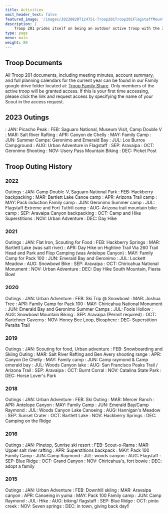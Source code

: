 ```yaml
---
title: Activities
omit_header_text: false
featured_image: '/images/20220820T124751-Troop201Troop201FlagstaffMountainBiking.jpg'
description: |
    Troop 201 prides itself on being an outdoor active troop with the 3rd weekend each month being dedicated to a Troop outings. Backpacking, camping, rafting, canoeing, skiing, biking, and hiking.
type: page
menu: main
weight: 80
---
```


## Troop Documents

All Troop 201 documents, including meeting minutes, account summary, and full
planning calendars for the current year can be found in our Family google drive
folder located at: [Troop Family Share](https://bit.ly/aztroop201-family). Only
members of the active troop will be granted access. If this is your first time
accessing, please click the link and request access by specifying the name of
your Scout in the access request.

## 2023 Outings

: JAN: Picacho Peak
: FEB: Saguaro National, Museum Visit, Camp Double V
: MAR: Salt River Rafting
: APR: Canyon de Chelly
: MAY: Family Camp
: JUN: Summer Camps: Geronimo and Emerald Bay
: JUL: Los Burros Campground
: AUG: Urban Adventure in Flagstaff
: SEP: Aravaipa
: OCT: Geronimo Shooting
: NOV: Usery Pass Mountain Biking
: DEC: Picket Post

## Troop Outing History

### 2022

Outings
: JAN: Camp Double-V, Saguaro National Park
: FEB: Hackberry backpacking
: MAR: Bartlett Lake Canoe camp
: APR: Arizona Trail camp
: MAY: Pack induction Family camp
: JUN: Geronimo Summer camp
: JUL: Flagstaff Extreme and Fort Tuthill camp
: AUG: Arizona trail mountain bike camp
: SEP: Aravaipa Canyon backpacking
: OCT: Camp and Hike Superstitions
: NOV: Urban Adventure
: DEC: Day Hike

### 2021

Outings
: JAN: Flat Iron, Scouting for Food
: FEB: Hackberry Springs
: MAR: Bartlett Lake (was salt river)
: APR: Day Hike on Highline Trail Via 260 Trail Head and Park and Flop Camping (was Antelope Canyon)
: MAY: Family Camp for Pack 100
: JUN: Emerald Bay and Geronimo
: JUL: Lockett Meadow
: AUG: Snowbowl Bike
: SEP: Aravaipa
: OCT: Chiricahua National Monument
: NOV: Urban Adventure
: DEC: Day Hike South Mountain, Fiesta Bowl

### 2020

Outings
: JAN: Urban Adventure
: FEB: Ski Trip @ Snowbowl
: MAR: Joshua Tree
: APR: Family Camp for Pack 100
: MAY: Chiricahua National Monument
: JUN: Emerald Bay and Geronimo Summer Camps
: JUL: Fools Hollow
: AUG: Snowbowl Mountain Biking
: SEP: Aravaipa (Permit required)
: OCT: Kartchner Caverns
: NOV: Honey Bee Loop, Biosphere
: DEC: Superstition Peralta Trail

### 2019

Outings
: JAN: Scouting for food, Urban adventure
: FEB: Snowboarding and Skiing Outing
: MAR: Salt River Rafting and Ben Avery shooting range
: APR: Canyon De Chelly
: MAY: Family camp
: JUN: Camp raymond & Camp emerald bay
: JUL: Woods Canyon lake
: AUG: San Francisco Peaks Trail / Arizona Trail
: SEP: Aravaipa
: OCT: Burnt Corral
: NOV: Catalina State Park
: DEC: Horse Lover's Park

### 2018

Outings
: JAN: Urban Adventure
: FEB: Ski Outing
: MAR: Mercer Ranch
: APR: Antelope Canyon
: MAY: Family Camp
: JUN: Emerald Bay/Camp Raymond
: JUL: Woods Canyon Lake Canoeing
: AUG: Hannigan's Meadow
: SEP: Sunset Crater
: OCT: Bartlett Lake
: NOV: Hackberry Springs
: DEC: Camping on the Ridge

### 2016

Outings
: JAN: Pinetop, Sunrise ski resort
: FEB: Scout-o-Rama
: MAR: Upper salt river rafting
: APR: Superstitions backpack
: MAY: Pack 100 Family Camp
: JUN: Camp Raymond
: JUL: woods canyon
: AUG: Flagstaff
: SEP: Blue Ridge
: OCT: Grand Canyon
: NOV: Chiricahua's, fort bowie
: DEC: adopt a family

### 2015

Outings
: JAN: Urban Adventure
: FEB: Downhill skiing
: MAR: Aravaipa canyon
: APR: Canoeing in yuma
: MAY: Pack 100 Family camp
: JUN: Camp Raymond
: JUL: Hike
: AUG: biking/ flagstaff
: SEP: Blue Ridge
: OCT: pinto creek
: NOV: Seven springs
: DEC: in town, giving back day!!
